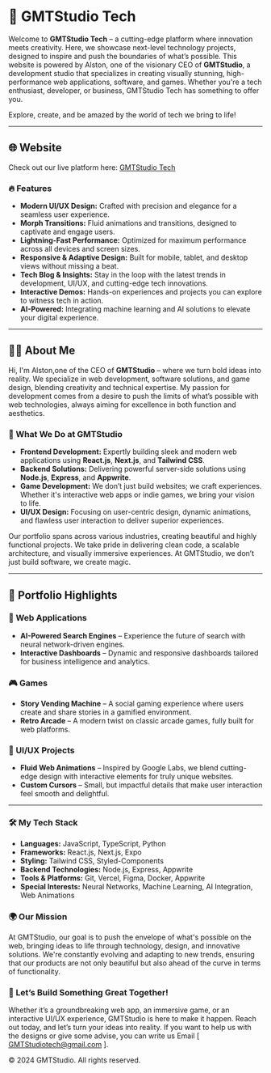 # 🚀 GMTStudio Tech

Welcome to **GMTStudio Tech** – a cutting-edge platform where innovation meets creativity. Here, we showcase next-level technology projects, designed to inspire and push the boundaries of what’s possible. This website is powered by Alston, one of the visionary CEO of **GMTStudio**, a development studio that specializes in creating visually stunning, high-performance web applications, software, and games. Whether you're a tech enthusiast, developer, or business, GMTStudio Tech has something to offer you.

Explore, create, and be amazed by the world of tech we bring to life!

---

## 🌐 Website

Check out our live platform here: [GMTStudio Tech](https://gmtstudio-tech.vercel.app/)

### 🔥 Features
- **Modern UI/UX Design:** Crafted with precision and elegance for a seamless user experience.
- **Morph Transitions:** Fluid animations and transitions, designed to captivate and engage users.
- **Lightning-Fast Performance:** Optimized for maximum performance across all devices and screen sizes.
- **Responsive & Adaptive Design:** Built for mobile, tablet, and desktop views without missing a beat.
- **Tech Blog & Insights:** Stay in the loop with the latest trends in development, UI/UX, and cutting-edge tech innovations.
- **Interactive Demos:** Hands-on experiences and projects you can explore to witness tech in action.
- **AI-Powered:** Integrating machine learning and AI solutions to elevate your digital experience.

---

## 👨‍💻 About Me

Hi, I'm Alston,one of the CEO of **GMTStudio** – where we turn bold ideas into reality. We specialize in web development, software solutions, and game design, blending creativity and technical expertise. My passion for development comes from a desire to push the limits of what’s possible with web technologies, always aiming for excellence in both function and aesthetics.

### 🚀 What We Do at GMTStudio
- **Frontend Development:** Expertly building sleek and modern web applications using **React.js**, **Next.js**, and **Tailwind CSS**.
- **Backend Solutions:** Delivering powerful server-side solutions using **Node.js**, **Express**, and **Appwrite**.
- **Game Development:** We don’t just build websites; we craft experiences. Whether it's interactive web apps or indie games, we bring your vision to life.
- **UI/UX Design:** Focusing on user-centric design, dynamic animations, and flawless user interaction to deliver superior experiences.

Our portfolio spans across various industries, creating beautiful and highly functional projects. We take pride in delivering clean code, a scalable architecture, and visually immersive experiences. At GMTStudio, we don’t just build software, we create magic.

---

## 💼 Portfolio Highlights

### 🌟 Web Applications
- **AI-Powered Search Engines** – Experience the future of search with neural network-driven engines.
- **Interactive Dashboards** – Dynamic and responsive dashboards tailored for business intelligence and analytics.

### 🎮 Games
- **Story Vending Machine** – A social gaming experience where users create and share stories in a gamified environment.
- **Retro Arcade** – A modern twist on classic arcade games, fully built for web platforms.

### 🎨 UI/UX Projects
- **Fluid Web Animations** – Inspired by Google Labs, we blend cutting-edge design with interactive elements for truly unique websites.
- **Custom Cursors** – Small, but impactful details that make user interaction feel smooth and delightful.

---

### 🛠️ My Tech Stack

- **Languages:** JavaScript, TypeScript, Python
- **Frameworks:** React.js, Next.js, Expo
- **Styling:** Tailwind CSS, Styled-Components
- **Backend Technologies:** Node.js, Express, Appwrite
- **Tools & Platforms:** Git, Vercel, Figma, Docker, Appwrite
- **Special Interests:** Neural Networks, Machine Learning, AI Integration, Web Animations

### 🌍 Our Mission
At GMTStudio, our goal is to push the envelope of what's possible on the web, bringing ideas to life through technology, design, and innovative solutions. We're constantly evolving and adapting to new trends, ensuring that our products are not only beautiful but also ahead of the curve in terms of functionality.

### 🙌 Let’s Build Something Great Together!
Whether it’s a groundbreaking web app, an immersive game, or an interactive UI/UX experience, GMTStudio is here to make it happen. Reach out today, and let’s turn your ideas into reality. If you want to help us with the designs or give some advise, you can write us Email [ GMTStudiotech@gmail.com ].

© 2024 GMTStudio. All rights reserved.
